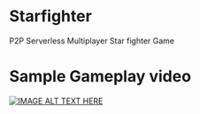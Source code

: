 # Starfighter
P2P Serverless Multiplayer Star fighter Game

# Sample Gameplay video

[![IMAGE ALT TEXT HERE](https://img.youtube.com/vi/-Q1zNmjGZCE/0.jpg)](https://www.youtube.com/watch?v=-Q1zNmjGZCE)
